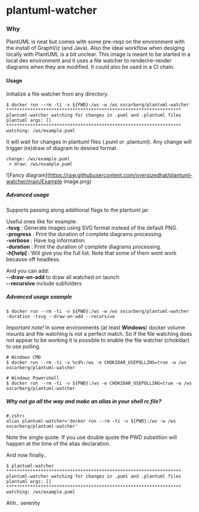 # plantuml-watcher

### Why
PlantUML is neat but comes with some pre-reqs on the environment with the install of GraphViz (and Java). Also the ideal workflow when desiging locally with PlantUML is a bit unclear. This image is meant to be started in a local dev environment and it uses a file watcher to render/re-render diagrams when they are modified. It could also be used in a CI chain.

#### Usage
Initialize a file watcher from any directory.
```
$ docker run --rm -ti -v ${PWD}:/ws -w /ws oscarberg/plantuml-watcher
******************************************************************
plantuml-watcher watching for changes in .puml and .plantuml files
plantuml args: []
******************************************************************
watching: /ws/example.puml
```
It will wait for changes in plantuml files (.puml or .plantuml). Any change will trigger (re)draw of diagram to desired format.
```
change: /ws/example.puml
 > draw: /ws/example.puml
```
![Fancy diagram](https://raw.githubusercontent.com/oversizedhat/plantuml-watcher/main/Example image.png)

##### Advanced usage

Supports passing along additional flags to the plantuml jar. 

Useful ones like for example:  
**-tsvg** : Generate images using SVG format instead of the default PNG.  
**-progress** : Print the duration of complete diagrams processing.  
**-verbose** : Have log information.  
**-duration** : Print the duration of complete diagrams processing.  
**-h[help]** : Will give you the full list. Note that some of them wont work because off headless.  

And you can add:  
**--draw-on-add** to draw all watched on launch  
**--recursive** include subfolders

##### Advanced usage example
```
$ docker run --rm -ti -v ${PWD}:/ws -w /ws oscarberg/plantuml-watcher -duration -tsvg --draw-on-add --recursive
```

*Important note!* In some environments (at least **Windows**) docker volume mounts and file watching is not a perfect match. So if the file watching does not appear to be working it is possible to enable the file watcher (chokidar) to use polling.

```
# Windows CMD
$ docker run --rm -ti -v %cd%:/ws -e CHOKIDAR_USEPOLLING=true -w /ws oscarberg/plantuml-watcher

# Windows Powershell
$ docker run --rm -ti -v ${PWD}:/ws -e CHOKIDAR_USEPOLLING=true -w /ws oscarberg/plantuml-watcher
```

##### Why not go all the way and make an alias in your shell rc file?
```
#.zshrc
alias plantuml-watcher='docker run --rm -ti -v ${PWD}:/ws -w /ws oscarberg/plantuml-watcher'
```
Note the single quote. If you use double quote the PWD substition will happen at the time of the alias declaration.

And now finally..
```
$ plantuml-watcher
******************************************************************
plantuml-watcher watching for changes in .puml and .plantuml files
plantuml args: []
******************************************************************
watching: /ws/example.puml
```
Ahh.. serenity